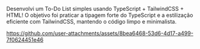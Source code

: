 Desenvolvi um To-Do List simples usando TypeScript + TailwindCSS + HTML!
O objetivo foi praticar a tipagem forte do TypeScript e a estilização eficiente com TailwindCSS, mantendo o código limpo e minimalista.




https://github.com/user-attachments/assets/8bea6468-53d6-4d17-a499-7f0624451e46

